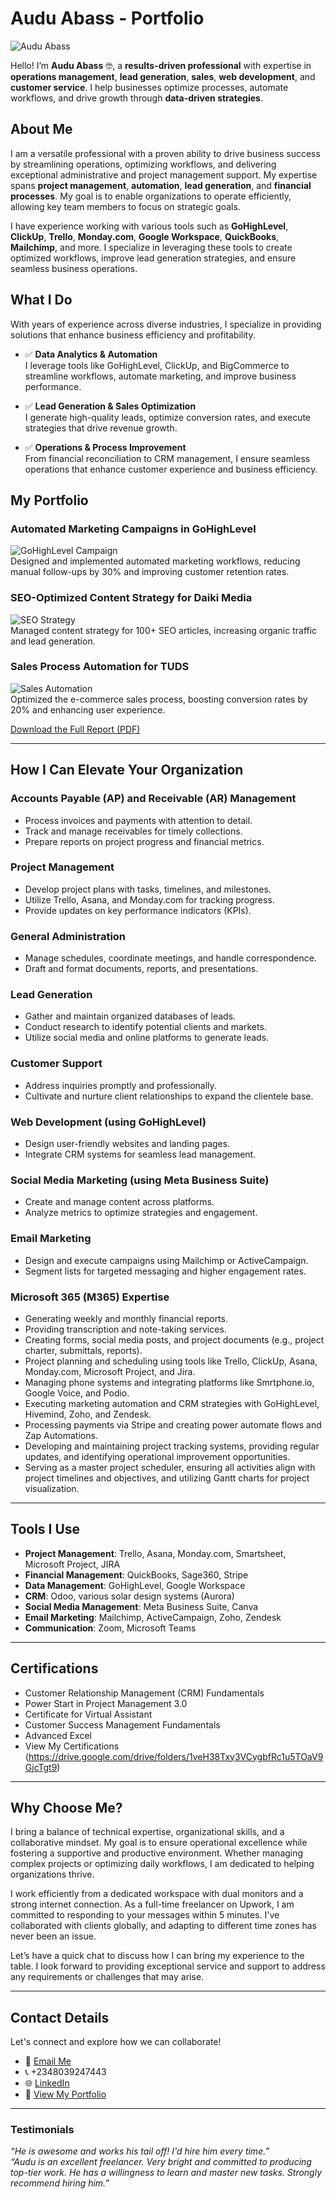 # Audu Abass - Portfolio

![Audu Abass](assets/Audu_Abass.jpg)

Hello! I’m **Audu Abass** 🤓, a **results-driven professional** with expertise in **operations management**, **lead generation**, **sales**, **web development**, and **customer service**. I help businesses optimize processes, automate workflows, and drive growth through **data-driven strategies**.

## About Me
I am a versatile professional with a proven ability to drive business success by streamlining operations, optimizing workflows, and delivering exceptional administrative and project management support. My expertise spans **project management**, **automation**, **lead generation**, and **financial processes**. My goal is to enable organizations to operate efficiently, allowing key team members to focus on strategic goals.

I have experience working with various tools such as **GoHighLevel**, **ClickUp**, **Trello**, **Monday.com**, **Google Workspace**, **QuickBooks**, **Mailchimp**, and more. I specialize in leveraging these tools to create optimized workflows, improve lead generation strategies, and ensure seamless business operations.

## What I Do
With years of experience across diverse industries, I specialize in providing solutions that enhance business efficiency and profitability.

- ✅ **Data Analytics & Automation**  
  I leverage tools like GoHighLevel, ClickUp, and BigCommerce to streamline workflows, automate marketing, and improve business performance.

- ✅ **Lead Generation & Sales Optimization**  
  I generate high-quality leads, optimize conversion rates, and execute strategies that drive revenue growth.

- ✅ **Operations & Process Improvement**  
  From financial reconciliation to CRM management, I ensure seamless operations that enhance customer experience and business efficiency.

## My Portfolio

### Automated Marketing Campaigns in GoHighLevel
![GoHighLevel Campaign](assets/gohighlevel.jpg)  
Designed and implemented automated marketing workflows, reducing manual follow-ups by 30% and improving customer retention rates.

### SEO-Optimized Content Strategy for Daiki Media
![SEO Strategy](assets/daiki-seo.jpg)  
Managed content strategy for 100+ SEO articles, increasing organic traffic and lead generation.

### Sales Process Automation for TUDS
![Sales Automation](assets/tuds-sales.jpg)  
Optimized the e-commerce sales process, boosting conversion rates by 20% and enhancing user experience.

[Download the Full Report (PDF)](assets/portfolio-report.pdf)

---

## How I Can Elevate Your Organization

### **Accounts Payable (AP) and Receivable (AR) Management**
- Process invoices and payments with attention to detail.
- Track and manage receivables for timely collections.
- Prepare reports on project progress and financial metrics.

### **Project Management**
- Develop project plans with tasks, timelines, and milestones.
- Utilize Trello, Asana, and Monday.com for tracking progress.
- Provide updates on key performance indicators (KPIs).

### **General Administration**
- Manage schedules, coordinate meetings, and handle correspondence.
- Draft and format documents, reports, and presentations.

### **Lead Generation**
- Gather and maintain organized databases of leads.
- Conduct research to identify potential clients and markets.
- Utilize social media and online platforms to generate leads.

### **Customer Support**
- Address inquiries promptly and professionally.
- Cultivate and nurture client relationships to expand the clientele base.

### **Web Development (using GoHighLevel)**
- Design user-friendly websites and landing pages.
- Integrate CRM systems for seamless lead management.

### **Social Media Marketing (using Meta Business Suite)**
- Create and manage content across platforms.
- Analyze metrics to optimize strategies and engagement.

### **Email Marketing**
- Design and execute campaigns using Mailchimp or ActiveCampaign.
- Segment lists for targeted messaging and higher engagement rates.

### **Microsoft 365 (M365) Expertise**
- Generating weekly and monthly financial reports.
- Providing transcription and note-taking services.
- Creating forms, social media posts, and project documents (e.g., project charter, submittals, reports).
- Project planning and scheduling using tools like Trello, ClickUp, Asana, Monday.com, Microsoft Project, and Jira.
- Managing phone systems and integrating platforms like Smrtphone.io, Google Voice, and Podio.
- Executing marketing automation and CRM strategies with GoHighLevel, Hivemind, Zoho, and Zendesk.
- Processing payments via Stripe and creating power automate flows and Zap Automations.
- Developing and maintaining project tracking systems, providing regular updates, and identifying operational improvement opportunities.
- Serving as a master project scheduler, ensuring all activities align with project timelines and objectives, and utilizing Gantt charts for project visualization.

---

## Tools I Use

- **Project Management**: Trello, Asana, Monday.com, Smartsheet, Microsoft Project, JIRA  
- **Financial Management**: QuickBooks, Sage360, Stripe  
- **Data Management**: GoHighLevel, Google Workspace  
- **CRM**: Odoo, various solar design systems (Aurora)  
- **Social Media Management**: Meta Business Suite, Canva  
- **Email Marketing**: Mailchimp, ActiveCampaign, Zoho, Zendesk  
- **Communication**: Zoom, Microsoft Teams

---

## Certifications
- Customer Relationship Management (CRM) Fundamentals  
- Power Start in Project Management 3.0  
- Certificate for Virtual Assistant  
- Customer Success Management Fundamentals  
- Advanced Excel
- View My Certifications (https://drive.google.com/drive/folders/1veH38Txy3VCygbfRc1u5TOaV9GjcTgt9)

---

## Why Choose Me?
I bring a balance of technical expertise, organizational skills, and a collaborative mindset. My goal is to ensure operational excellence while fostering a supportive and productive environment. Whether managing complex projects or optimizing daily workflows, I am dedicated to helping organizations thrive.

I work efficiently from a dedicated workspace with dual monitors and a strong internet connection. As a full-time freelancer on Upwork, I am committed to responding to your messages within 5 minutes. I've collaborated with clients globally, and adapting to different time zones has never been an issue.

Let’s have a quick chat to discuss how I can bring my experience to the table. I look forward to providing exceptional service and support to address any requirements or challenges that may arise.

---

## Contact Details
Let's connect and explore how we can collaborate!
- 📧 [Email Me](mailto:auduabass2015@gmail.com)
- 📞 +2348039247443
- 🌐 [LinkedIn](https://www.linkedin.com/in/audu-abass-1121a395)
- 💼 [View My Portfolio](https://your-username.github.io)

---

### Testimonials
*“He is awesome and works his tail off! I'd hire him every time.”*  
*“Audu is an excellent freelancer. Very bright and committed to producing top-tier work. He has a willingness to learn and master new tasks. Strongly recommend hiring him.”*

